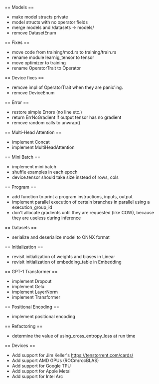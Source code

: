 == Models ==

- make model structs private
- model structs with no operator fields
- merge models and /datasets -> models/
- remove DatasetEnum

== Fixes ==

- move code from training/mod.rs to training/train.rs
- rename module learnig_tensor to tensor
- move optimizer to training
- rename OperatorTrait to Operator

== Device fixes ==

- remove impl of OperatorTrait when they are panic'ing.
- remove DeviceEnum

== Error ==

- restore simple Errors (no line etc.)
- return ErrNoGradient if output tensor has no gradient
- remove random calls to unwrap()

== Multi-Head Attention ==

- implement Concat
- implement MultiHeadAttention

== Mini Batch ==

- implement mini batch
- shuffle examples in each epoch
- device.tensor should take size instead of rows, cols

== Program ==

- add function to print a program instructions, inputs, output
- implement parallel execution of certain branches in parallel using a execution_group_id
- don't allocate gradients until they are requested (like COW), because they are useless during inference

== Datasets ==

- serialize and deserialize model to ONNX format

== Initialization ==

- revisit initialization of weights and biases in Linear
- revisit initialization of embedding_table in Embedding

== GPT-1 Transformer ==

- implement Dropout
- implement Gelu
- implement LayerNorm
- implement Transformer

== Positional Encoding ==

- implement positional encoding

== Refactoring ==

- determine the value of using_cross_entropy_loss at run time

== Devices ==

- Add support for Jim Keller's https://tenstorrent.com/cards/
- Add support AMD GPUs (ROCm/rocBLAS)
- Add support for Google TPU
- Add support for Apple Metal
- Add support for Intel Arc
